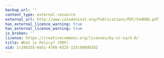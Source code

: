 ```yaml
---
backup_url: ''
content_type: external-resource
external_url: http://www.caledoninst.org/Publications/PDF/544ENG.pdf
has_external_licence_warning: true
has_external_license_warning: true
is_broken: ''
license: https://creativecommons.org/licenses/by-nc-sa/4.0/
title: What is Policy? (PDF)
uid: 1c10b335-0a51-4766-9325-133c980d63d2
---
```

